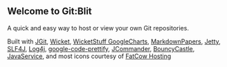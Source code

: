## Welcome to Git:Blit

A quick and easy way to host or view your own Git repositories.

Built with [JGit](http://eclipse.org/jgit), [Wicket](http://wicket.apache.org), [WicketStuff GoogleCharts](https://github.com/wicketstuff/core/wiki/GoogleCharts), [MarkdownPapers](http://markdown.tautua.org), [Jetty](http://eclipse.org/jetty), [SLF4J](http://www.slf4j.org), [Log4j](http://logging.apache.org/log4j), [google-code-prettify](http://code.google.com/p/google-code-prettify), [JCommander](http://jcommander.org), [BouncyCastle](http://www.bouncycastle.org), [JavaService](http://forge.ow2.org/projects/javaservice), and most icons courtesy of [FatCow Hosting](http://www.fatcow.com/free-icons)